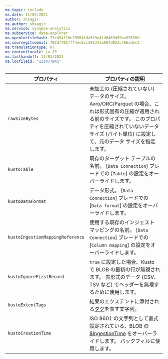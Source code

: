 ```yaml
---
ms.topic: include
ms.date: 11/02/2021
author: shsagir
ms.author: shsagir
ms.service: synapse-analytics
ms.subservice: data-explorer
ms.openlocfilehash: 73cd54f16e29564fda5f9e41d0469d59ea99526d
ms.sourcegitcommit: 702df701fff4ec6cc39134aa607d023c766adec3
ms.translationtype: HT
ms.contentlocale: ja-JP
ms.lasthandoff: 11/03/2021
ms.locfileid: "131477841"
---
```

|**プロパティ** | **プロパティの説明**|
|---|---|
| `rawSizeBytes` | 未加工の (圧縮されていない) データのサイズ。 Avro/ORC/Parquet の場合、これは形式固有の圧縮が適用される前のサイズです。 このプロパティを圧縮されていないデータ サイズ (バイト単位) に設定して、元のデータ サイズを指定します。|
| `kustoTable` |  既存のターゲット テーブルの名前。 [`Data Connection`] ブレードでの [`Table`] の設定をオーバーライドします。 |
| `kustoDataFormat` |  データ形式。 [`Data Connection`] ブレードでの [`Data format`] の設定をオーバーライドします。 |
| `kustoIngestionMappingReference` |  使用する既存のインジェスト マッピングの名前。 [`Data Connection`] ブレードでの [`Column mapping`] の設定をオーバーライドします。|
| `kustoIgnoreFirstRecord` | `true` に設定した場合、Kusto で BLOB の最初の行が無視されます。 表形式のデータ (CSV、TSV など) でヘッダーを無視するために使用します。 |
| `kustoExtentTags` | 結果のエクステントに添付される[タグ](/azure/data-explorer/kusto/management/extents-overview?context=/azure/synapse-analytics/context/context)を表す文字列。 |
| `kustoCreationTime` |  ISO 8601 の文字列として書式設定されている、BLOB の [$IngestionTime](/azure/data-explorer/kusto/query/ingestiontimefunction?context=/azure/synapse-analytics/context/context?pivots=azuredataexplorer) をオーバーライドします。 バックフィルに使用します。 |
